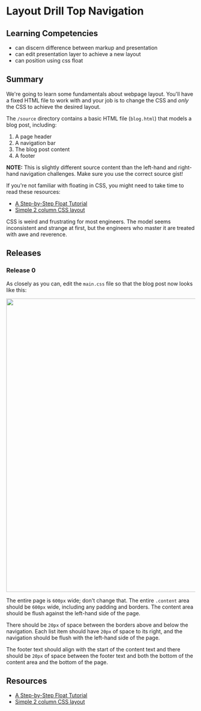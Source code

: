 # Layout Drill Top Navigation

## Learning Competencies

* can discern difference between markup and presentation
* can edit presentation layer to achieve a new layout
* can position using css float

## Summary

We're going to learn some fundamentals about webpage layout.  You'll have a
fixed HTML file to work with and your job is to change the CSS and *only* the
CSS to achieve the desired layout.

The `/source` directory contains a basic HTML file (`blog.html`) that models a blog post, including:

1. A page header
2. A navigation bar
3. The blog post content
4. A footer

**NOTE:** This is slightly different source content than the left-hand and right-hand
navigation challenges.  Make sure you use the correct source gist!

If you're not familiar with floating in CSS, you might need to take time to
read these resources:

* [A Step-by-Step Float Tutorial][]
* [Simple 2 column CSS layout][]

CSS is weird and frustrating for most engineers.  The model seems inconsistent
and strange at first, but the engineers who master it are treated with awe and
reverence.


## Releases

### Release 0

As closely as you can, edit the `main.css` file so that the blog post now looks
like this:

<a href="http://cl.ly/image/261e2J113k3g" target="_blank"><img
src="http://f.cl.ly/items/2x0Y1e1U3e120q3c2R1x/Screen%20Shot%202013-02-16%20at%207.20.01%20PM.png"
width="780"></a>

The entire page is `600px` wide; don't change that.  The entire `.content` area
should be `600px` wide, including any padding and borders.  The content area
should be flush against the left-hand side of the page.

There should be `20px` of space between the borders above and below the
navigation.  Each list item should have `20px` of space to its right, and the
navigation should be flush with the left-hand side of the page.

The footer text should align with the start of the content text and there
should be `20px` of space between the footer text and both the bottom of the
content area and the bottom of the page.

## Resources

* [A Step-by-Step Float Tutorial][]
* [Simple 2 column CSS layout][]

[A Step-by-Step Float Tutorial]: http://css.maxdesign.com.au/floatutorial/.
[Simple 2 column CSS layout]: http://www.456bereastreet.com/lab/developing_with_web_standards/csslayout/2-col/

